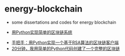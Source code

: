 # energy-blockchain
* some dissertations and codes for energy blockchain 
+ [用Python实现简单的区块链系统](https://www.jianshu.com/p/03844ab5af12)
- [手把手：用Python实现一个基于RSA算法的区块链客户端](https://www.jianshu.com/p/2ba6a9a184b6)
- [20分钟，我用简单的Python代码创建了一个完整的区块链](https://blog.csdn.net/blockchain_lemon/article/details/80891527)
